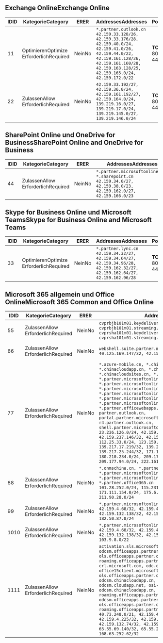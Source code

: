 <!--THIS FILE IS AUTOMATICALLY GENERATED. MANUAL CHANGES WILL BE OVERWRITTEN.-->
<!--Please contact the Office 365 Endpoints team with any questions.-->
<!--China endpoints version 2018102900-->
<!--File generated 2018-10-29 14:00:37.5742-->

## <a name="exchange-online"></a><span data-ttu-id="c68c0-101">Exchange Online</span><span class="sxs-lookup"><span data-stu-id="c68c0-101">Exchange Online</span></span>

<span data-ttu-id="c68c0-102">ID</span><span class="sxs-lookup"><span data-stu-id="c68c0-102">ID</span></span> | <span data-ttu-id="c68c0-103">Kategorie</span><span class="sxs-lookup"><span data-stu-id="c68c0-103">Category</span></span> | <span data-ttu-id="c68c0-104">ER</span><span class="sxs-lookup"><span data-stu-id="c68c0-104">ER</span></span> | <span data-ttu-id="c68c0-105">Addresses</span><span class="sxs-lookup"><span data-stu-id="c68c0-105">Addresses</span></span> | <span data-ttu-id="c68c0-106">Ports</span><span class="sxs-lookup"><span data-stu-id="c68c0-106">Ports</span></span>
-- | -------------------- | -- | --------------------------------------------------------------------------------------------------------------------------------------------------------------------------------------------------------- | ----------------
<span data-ttu-id="c68c0-107">1</span><span class="sxs-lookup"><span data-stu-id="c68c0-107">1</span></span> | <span data-ttu-id="c68c0-108">Optimieren</span><span class="sxs-lookup"><span data-stu-id="c68c0-108">Optimize</span></span><BR><span data-ttu-id="c68c0-109">Erforderlich</span><span class="sxs-lookup"><span data-stu-id="c68c0-109">Required</span></span> | <span data-ttu-id="c68c0-110">Nein</span><span class="sxs-lookup"><span data-stu-id="c68c0-110">No</span></span> | `*.partner.outlook.cn`<BR>`42.159.33.128/26, 42.159.33.176/28, 42.159.40.0/24, 42.159.41.0/26, 42.159.44.0/22, 42.159.161.128/26, 42.159.161.160/28, 42.159.163.128/25, 42.159.165.0/24, 42.159.172.0/22` | <span data-ttu-id="c68c0-111">**TCP:** 443, 80</span><span class="sxs-lookup"><span data-stu-id="c68c0-111">**TCP:** 443, 80</span></span>
<span data-ttu-id="c68c0-112">2</span><span class="sxs-lookup"><span data-stu-id="c68c0-112">2</span></span> | <span data-ttu-id="c68c0-113">Zulassen</span><span class="sxs-lookup"><span data-stu-id="c68c0-113">Allow</span></span><BR><span data-ttu-id="c68c0-114">Erforderlich</span><span class="sxs-lookup"><span data-stu-id="c68c0-114">Required</span></span> | <span data-ttu-id="c68c0-115">Nein</span><span class="sxs-lookup"><span data-stu-id="c68c0-115">No</span></span> | `42.159.33.192/27, 42.159.36.0/24, 42.159.161.192/27, 42.159.164.0/24, 139.219.16.0/27, 139.219.17.0/24, 139.219.145.0/27, 139.219.146.0/24` | <span data-ttu-id="c68c0-116">**TCP:** 443, 80</span><span class="sxs-lookup"><span data-stu-id="c68c0-116">**TCP:** 443, 80</span></span>

## <a name="sharepoint-online-and-onedrive-for-business"></a><span data-ttu-id="c68c0-117">SharePoint Online und OneDrive for Business</span><span class="sxs-lookup"><span data-stu-id="c68c0-117">SharePoint Online and OneDrive for Business</span></span>

<span data-ttu-id="c68c0-118">ID</span><span class="sxs-lookup"><span data-stu-id="c68c0-118">ID</span></span> | <span data-ttu-id="c68c0-119">Kategorie</span><span class="sxs-lookup"><span data-stu-id="c68c0-119">Category</span></span> | <span data-ttu-id="c68c0-120">ER</span><span class="sxs-lookup"><span data-stu-id="c68c0-120">ER</span></span> | <span data-ttu-id="c68c0-121">Addresses</span><span class="sxs-lookup"><span data-stu-id="c68c0-121">Addresses</span></span> | <span data-ttu-id="c68c0-122">Ports</span><span class="sxs-lookup"><span data-stu-id="c68c0-122">Ports</span></span>
-- | ----------------- | -- | --------------------------------------------------------------------------------------------------------------------- | ----------------
<span data-ttu-id="c68c0-123">4</span><span class="sxs-lookup"><span data-stu-id="c68c0-123">4</span></span> | <span data-ttu-id="c68c0-124">Zulassen</span><span class="sxs-lookup"><span data-stu-id="c68c0-124">Allow</span></span><BR><span data-ttu-id="c68c0-125">Erforderlich</span><span class="sxs-lookup"><span data-stu-id="c68c0-125">Required</span></span> | <span data-ttu-id="c68c0-126">Nein</span><span class="sxs-lookup"><span data-stu-id="c68c0-126">No</span></span> | `*.partner.microsoftonline.cn, *.sharepoint.cn`<BR>`42.159.34.0/27, 42.159.38.0/23, 42.159.162.0/27, 42.159.166.0/23` | <span data-ttu-id="c68c0-127">**TCP:** 443, 80</span><span class="sxs-lookup"><span data-stu-id="c68c0-127">**TCP:** 443, 80</span></span>

## <a name="skype-for-business-online-and-microsoft-teams"></a><span data-ttu-id="c68c0-128">Skype for Business Online und Microsoft Teams</span><span class="sxs-lookup"><span data-stu-id="c68c0-128">Skype for Business Online and Microsoft Teams</span></span>

<span data-ttu-id="c68c0-129">ID</span><span class="sxs-lookup"><span data-stu-id="c68c0-129">ID</span></span> | <span data-ttu-id="c68c0-130">Kategorie</span><span class="sxs-lookup"><span data-stu-id="c68c0-130">Category</span></span> | <span data-ttu-id="c68c0-131">ER</span><span class="sxs-lookup"><span data-stu-id="c68c0-131">ER</span></span> | <span data-ttu-id="c68c0-132">Addresses</span><span class="sxs-lookup"><span data-stu-id="c68c0-132">Addresses</span></span> | <span data-ttu-id="c68c0-133">Ports</span><span class="sxs-lookup"><span data-stu-id="c68c0-133">Ports</span></span>
-- | -------------------- | -- | -------------------------------------------------------------------------------------------------------------------------------- | ----------------
<span data-ttu-id="c68c0-134">3</span><span class="sxs-lookup"><span data-stu-id="c68c0-134">3</span></span> | <span data-ttu-id="c68c0-135">Optimieren</span><span class="sxs-lookup"><span data-stu-id="c68c0-135">Optimize</span></span><BR><span data-ttu-id="c68c0-136">Erforderlich</span><span class="sxs-lookup"><span data-stu-id="c68c0-136">Required</span></span> | <span data-ttu-id="c68c0-137">Nein</span><span class="sxs-lookup"><span data-stu-id="c68c0-137">No</span></span> | `*.partner.lync.cn`<BR>`42.159.34.32/27, 42.159.34.64/27, 42.159.34.96/28, 42.159.162.32/27, 42.159.162.64/27, 42.159.162.96/28` | <span data-ttu-id="c68c0-138">**TCP:** 443, 80</span><span class="sxs-lookup"><span data-stu-id="c68c0-138">**TCP:** 443, 80</span></span>

## <a name="microsoft-365-common-and-office-online"></a><span data-ttu-id="c68c0-139">Microsoft 365 allgemein und Office Online</span><span class="sxs-lookup"><span data-stu-id="c68c0-139">Microsoft 365 Common and Office Online</span></span>

<span data-ttu-id="c68c0-140">ID</span><span class="sxs-lookup"><span data-stu-id="c68c0-140">ID</span></span> | <span data-ttu-id="c68c0-141">Kategorie</span><span class="sxs-lookup"><span data-stu-id="c68c0-141">Category</span></span> | <span data-ttu-id="c68c0-142">ER</span><span class="sxs-lookup"><span data-stu-id="c68c0-142">ER</span></span> | <span data-ttu-id="c68c0-143">Addresses</span><span class="sxs-lookup"><span data-stu-id="c68c0-143">Addresses</span></span> | <span data-ttu-id="c68c0-144">Ports</span><span class="sxs-lookup"><span data-stu-id="c68c0-144">Ports</span></span>
-- | ----------------- | -- | ---------------------------------------------------------------------------------------------------------------------------------------------------------------------------------------------------------------------------------------------------------------------------------------------------------------------------------------------------------------------------------------------------------------------------------------------------------------------------------------------------------------------------------------------------------------------------------------------------------------------------------------------------------------------------------------------------------------------------------------------------------------------------------------------------------------------------------------------------------------------------------------------------------------------- | ----------------
<span data-ttu-id="c68c0-145">5</span><span class="sxs-lookup"><span data-stu-id="c68c0-145">5</span></span> | <span data-ttu-id="c68c0-146">Zulassen</span><span class="sxs-lookup"><span data-stu-id="c68c0-146">Allow</span></span><BR><span data-ttu-id="c68c0-147">Erforderlich</span><span class="sxs-lookup"><span data-stu-id="c68c0-147">Required</span></span> | <span data-ttu-id="c68c0-148">Nein</span><span class="sxs-lookup"><span data-stu-id="c68c0-148">No</span></span> | `cvprbjb101m01.keydelivery.mediaservices.chinacloudapi.cn, cvprbjb101m01.streaming.mediaservices.chinacloudapi.cn, cvprsha101m01.keydelivery.mediaservices.chinacloudapi.cn, cvprsha101m01.streaming.mediaservices.chinacloudapi.cn` | <span data-ttu-id="c68c0-149">**TCP:** 443, 80</span><span class="sxs-lookup"><span data-stu-id="c68c0-149">**TCP:** 443, 80</span></span>
<span data-ttu-id="c68c0-150">6</span><span class="sxs-lookup"><span data-stu-id="c68c0-150">6</span></span> | <span data-ttu-id="c68c0-151">Zulassen</span><span class="sxs-lookup"><span data-stu-id="c68c0-151">Allow</span></span><BR><span data-ttu-id="c68c0-152">Erforderlich</span><span class="sxs-lookup"><span data-stu-id="c68c0-152">Required</span></span> | <span data-ttu-id="c68c0-153">Nein</span><span class="sxs-lookup"><span data-stu-id="c68c0-153">No</span></span> | `webshell.suite.partner.microsoftonline.cn`<BR>`40.125.169.147/32, 42.159.201.24/32` | <span data-ttu-id="c68c0-154">**TCP:** 443, 80</span><span class="sxs-lookup"><span data-stu-id="c68c0-154">**TCP:** 443, 80</span></span>
<span data-ttu-id="c68c0-155">7</span><span class="sxs-lookup"><span data-stu-id="c68c0-155">7</span></span> | <span data-ttu-id="c68c0-156">Zulassen</span><span class="sxs-lookup"><span data-stu-id="c68c0-156">Allow</span></span><BR><span data-ttu-id="c68c0-157">Erforderlich</span><span class="sxs-lookup"><span data-stu-id="c68c0-157">Required</span></span> | <span data-ttu-id="c68c0-158">Nein</span><span class="sxs-lookup"><span data-stu-id="c68c0-158">No</span></span> | `*.azure-mobile.cn, *.chinacloudapi.cn, *.chinacloudapp.cn, *.chinacloud-mobile.cn, *.chinacloudsites.cn, *.partner.microsoftonline-m.cn, *.partner.microsoftonline-m.net.cn, *.partner.microsoftonline-m-i.cn, *.partner.microsoftonline-m-i.net.cn, *.partner.microsoftonline-p.net.cn, *.partner.microsoftonline-p-i.cn, *.partner.microsoftonline-p-i.net.cn, *.partner.officewebapps.cn, *.windowsazure.cn, partner.outlook.cn, portal.partner.microsoftonline.cdnsvc.com, r4.partner.outlook.cn, shell.partner.microsoftonline.cdnsvc.com`<BR>`23.236.126.0/24, 42.159.224.122/32, 42.159.233.91/32, 42.159.237.146/32, 42.159.238.120/32, 58.68.168.0/24, 112.25.33.0/24, 123.150.49.0/24, 125.65.247.0/24, 139.217.17.219/32, 139.217.19.156/32, 139.217.21.3/32, 139.217.25.244/32, 171.107.84.0/24, 180.210.232.0/24, 180.210.234.0/24, 209.177.86.0/24, 209.177.90.0/24, 209.177.94.0/24, 222.161.226.0/24` | <span data-ttu-id="c68c0-159">**TCP:** 443, 80</span><span class="sxs-lookup"><span data-stu-id="c68c0-159">**TCP:** 443, 80</span></span>
<span data-ttu-id="c68c0-160">8</span><span class="sxs-lookup"><span data-stu-id="c68c0-160">8</span></span> | <span data-ttu-id="c68c0-161">Zulassen</span><span class="sxs-lookup"><span data-stu-id="c68c0-161">Allow</span></span><BR><span data-ttu-id="c68c0-162">Erforderlich</span><span class="sxs-lookup"><span data-stu-id="c68c0-162">Required</span></span> | <span data-ttu-id="c68c0-163">Nein</span><span class="sxs-lookup"><span data-stu-id="c68c0-163">No</span></span> | `*.onmschina.cn, *.partner.microsoftonline.net.cn, *.partner.microsoftonline-i.cn, *.partner.microsoftonline-i.net.cn, *.partner.office365.cn`<BR>`101.28.252.0/24, 115.231.150.0/24, 123.235.32.0/24, 171.111.154.0/24, 175.6.10.0/24, 180.210.229.0/24, 211.90.28.0/24` | <span data-ttu-id="c68c0-164">**TCP:** 443, 80</span><span class="sxs-lookup"><span data-stu-id="c68c0-164">**TCP:** 443, 80</span></span>
<span data-ttu-id="c68c0-165">9</span><span class="sxs-lookup"><span data-stu-id="c68c0-165">9</span></span> | <span data-ttu-id="c68c0-166">Zulassen</span><span class="sxs-lookup"><span data-stu-id="c68c0-166">Allow</span></span><BR><span data-ttu-id="c68c0-167">Erforderlich</span><span class="sxs-lookup"><span data-stu-id="c68c0-167">Required</span></span> | <span data-ttu-id="c68c0-168">Nein</span><span class="sxs-lookup"><span data-stu-id="c68c0-168">No</span></span> | `*.partner.microsoftonline-p.cn`<BR>`42.159.4.68/32, 42.159.4.200/32, 42.159.7.156/32, 42.159.132.138/32, 42.159.133.17/32, 42.159.135.78/32, 182.50.87.0/24` | <span data-ttu-id="c68c0-169">**TCP:** 443, 80</span><span class="sxs-lookup"><span data-stu-id="c68c0-169">**TCP:** 443, 80</span></span>
<span data-ttu-id="c68c0-170">10</span><span class="sxs-lookup"><span data-stu-id="c68c0-170">10</span></span> | <span data-ttu-id="c68c0-171">Zulassen</span><span class="sxs-lookup"><span data-stu-id="c68c0-171">Allow</span></span><BR><span data-ttu-id="c68c0-172">Erforderlich</span><span class="sxs-lookup"><span data-stu-id="c68c0-172">Required</span></span> | <span data-ttu-id="c68c0-173">Nein</span><span class="sxs-lookup"><span data-stu-id="c68c0-173">No</span></span> | `*.partner.microsoftonline.cn`<BR>`42.159.4.68/32, 42.159.4.200/32, 42.159.7.156/32, 42.159.132.138/32, 42.159.133.17/32, 42.159.135.78/32, 103.9.8.0/22` | <span data-ttu-id="c68c0-174">**TCP:** 443, 80</span><span class="sxs-lookup"><span data-stu-id="c68c0-174">**TCP:** 443, 80</span></span>
<span data-ttu-id="c68c0-175">11</span><span class="sxs-lookup"><span data-stu-id="c68c0-175">11</span></span> | <span data-ttu-id="c68c0-176">Zulassen</span><span class="sxs-lookup"><span data-stu-id="c68c0-176">Allow</span></span><BR><span data-ttu-id="c68c0-177">Erforderlich</span><span class="sxs-lookup"><span data-stu-id="c68c0-177">Required</span></span> | <span data-ttu-id="c68c0-178">Nein</span><span class="sxs-lookup"><span data-stu-id="c68c0-178">No</span></span> | `activation.sls.microsoft.com, bjb-odcsm.officeapps.partner.office365.cn, bjb-ols.officeapps.partner.office365.cn, bjb-roaming.officeapps.partner.office365.cn, crl.microsoft.com, odc.officeapps.live.com, office15client.microsoft.com, officecdn.microsoft.com, ols.officeapps.partner.office365.cn, osi-prod-bjb01-odcsm.chinacloudapp.cn, osiprod-scus01-odcsm.cloudapp.net, osi-prod-sha01-odcsm.chinacloudapp.cn, roaming.officeapps.partner.office365.cn, sha-odcsm.officeapps.partner.office365.cn, sha-ols.officeapps.partner.office365.cn, sha-roaming.officeapps.partner.office365.cn`<BR>`40.73.248.0/21, 42.159.4.45/32, 42.159.4.50/32, 42.159.4.225/32, 42.159.7.13/32, 42.159.132.73/32, 42.159.132.74/32, 42.159.132.75/32, 65.52.98.231/32, 65.55.69.140/32, 65.55.227.140/32, 70.37.81.47/32, 168.63.252.62/32` | <span data-ttu-id="c68c0-179">**TCP:** 443, 80</span><span class="sxs-lookup"><span data-stu-id="c68c0-179">**TCP:** 443, 80</span></span>
